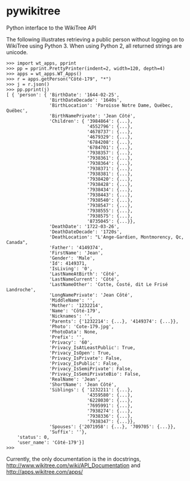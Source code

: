 # pywikitree
Python interface to the WikiTree API

The following illustrates retrieving a public person
without logging on to WikiTree using Python 3. When using
Python 2, all returned strings are unicode.

    >>> import wt_apps, pprint
    >>> pp = pprint.PrettyPrinter(indent=2, width=120, depth=4)
    >>> apps = wt_apps.WT_Apps()
    >>> r = apps.getPerson("Côté-179", "*")
    >>> j = r.json()
    >>> pp.pprint(j)
    [ { 'person': { 'BirthDate': '1644-02-25',
                    'BirthDateDecade': '1640s',
                    'BirthLocation': 'Paroisse Notre Dame, Québec, Québec',
                    'BirthNamePrivate': 'Jean Côté',
                    'Children': { '3984864': {...},
                                  '4552796': {...},
                                  '4678737': {...},
                                  '4679329': {...},
                                  '6784208': {...},
                                  '6784701': {...},
                                  '7938357': {...},
                                  '7938361': {...},
                                  '7938364': {...},
                                  '7938371': {...},
                                  '7938381': {...},
                                  '7938420': {...},
                                  '7938428': {...},
                                  '7938434': {...},
                                  '7938443': {...},
                                  '7938540': {...},
                                  '7938547': {...},
                                  '7938555': {...},
                                  '7938575': {...},
                                  '8735045': {...}},
                    'DeathDate': '1722-03-26',
                    'DeathDateDecade': '1720s',
                    'DeathLocation': "L'Ange-Gardien, Montmorency, Qc, Canada",
                    'Father': '4149374',
                    'FirstName': 'Jean',
                    'Gender': 'Male',
                    'Id': 4149371,
                    'IsLiving': '0',
                    'LastNameAtBirth': 'Côté',
                    'LastNameCurrent': 'Côté',
                    'LastNameOther': 'Cotte, Costé, dit Le Frisé Landroche',
                    'LongNamePrivate': 'Jean Côté',
                    'MiddleName': '',
                    'Mother': '1232214',
                    'Name': 'Côté-179',
                    'Nicknames': '',
                    'Parents': {'1232214': {...}, '4149374': {...}},
                    'Photo': 'Cote-179.jpg',
                    'PhotoData': None,
                    'Prefix': '',
                    'Privacy': '60',
                    'Privacy_IsAtLeastPublic': True,
                    'Privacy_IsOpen': True,
                    'Privacy_IsPrivate': False,
                    'Privacy_IsPublic': False,
                    'Privacy_IsSemiPrivate': False,
                    'Privacy_IsSemiPrivateBio': False,
                    'RealName': 'Jean',
                    'ShortName': 'Jean Côté',
                    'Siblings': { '1232211': {...},
                                  '4359580': {...},
                                  '6228030': {...},
                                  '7695991': {...},
                                  '7938274': {...},
                                  '7938336': {...},
                                  '7938347': {...}},
                    'Spouses': {'2071958': {...}, '709705': {...}},
                    'Suffix': ''},
        'status': 0,
        'user_name': 'Côté-179'}]
    >>>

Currently, the only documentation is the in docstrings,
http://www.wikitree.com/wiki/API_Documentation
and
http://apps.wikitree.com/apps/
